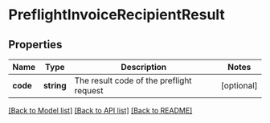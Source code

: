 # PreflightInvoiceRecipientResult

## Properties
Name | Type | Description | Notes
------------ | ------------- | ------------- | -------------
**code** | **string** | The result code of the preflight request | [optional] 

[[Back to Model list]](../README.md#documentation-for-models) [[Back to API list]](../README.md#documentation-for-api-endpoints) [[Back to README]](../README.md)


